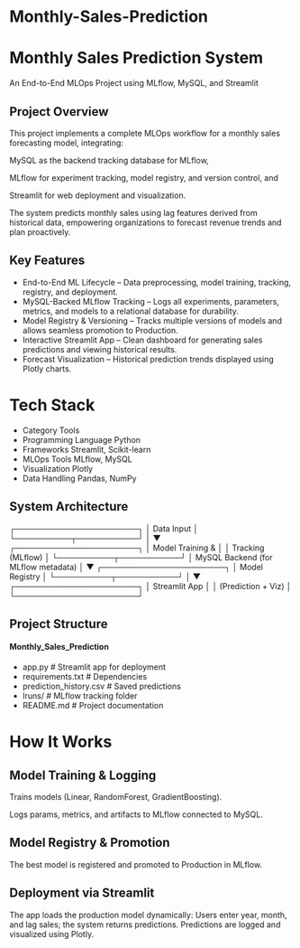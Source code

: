 # Monthly-Sales-Prediction


# Monthly Sales Prediction System

An End-to-End MLOps Project using MLflow, MySQL, and Streamlit

## Project Overview

This project implements a complete MLOps workflow for a monthly sales forecasting model, integrating:

MySQL as the backend tracking database for MLflow,

MLflow for experiment tracking, model registry, and version control, and

Streamlit for web deployment and visualization.

The system predicts monthly sales using lag features derived from historical data, empowering organizations to forecast revenue trends and plan proactively.

## Key Features

*  End-to-End ML Lifecycle – Data preprocessing, model training, tracking, registry, and deployment.
*  MySQL-Backed MLflow Tracking – Logs all experiments, parameters, metrics, and models to a relational database for durability.
*  Model Registry & Versioning – Tracks multiple versions of models and allows seamless promotion to Production.
*  Interactive Streamlit App – Clean dashboard for generating sales predictions and viewing historical results.
*  Forecast Visualization – Historical prediction trends displayed using Plotly charts.

# Tech Stack
* Category	               Tools
* Programming Language	   Python
* Frameworks	            Streamlit, Scikit-learn
* MLOps Tools         	   MLflow, MySQL
* Visualization	         Plotly
* Data Handling	         Pandas, NumPy

##  System Architecture
   ┌──────────────────────┐
   │      Data Input      │
   └──────────┬───────────┘
              │
              ▼
   ┌──────────────────────┐
   │  Model Training &    │
   │  Tracking (MLflow)   │
   └──────────┬───────────┘
              │
     MySQL Backend (for MLflow metadata)
              │
              ▼
   ┌──────────────────────┐
   │  Model Registry      │
   └──────────┬───────────┘
              │
              ▼
   ┌──────────────────────┐
   │  Streamlit App       │
   │ (Prediction + Viz)   │
   └──────────────────────┘

## Project Structure
#### Monthly_Sales_Prediction

*  app.py                  # Streamlit app for deployment
*  requirements.txt        # Dependencies
*  prediction_history.csv  # Saved predictions
*  lruns/                  # MLflow tracking folder
*  README.md               # Project documentation

# How It Works

## Model Training & Logging

Trains models (Linear, RandomForest, GradientBoosting).

Logs params, metrics, and artifacts to MLflow connected to MySQL.

## Model Registry & Promotion

The best model is registered and promoted to Production in MLflow.

## Deployment via Streamlit

The app loads the production model dynamically:
Users enter year, month, and lag sales; the system returns predictions.
Predictions are logged and visualized using Plotly.


